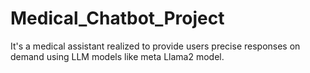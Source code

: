# Medical_Chatbot_Project
It's a medical assistant realized to provide users precise responses on demand using LLM models like meta Llama2 model.
